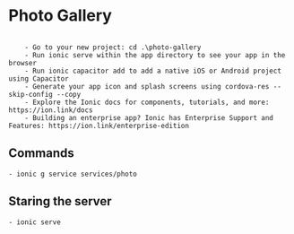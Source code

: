 # Photo Gallery
```

    - Go to your new project: cd .\photo-gallery
    - Run ionic serve within the app directory to see your app in the browser
    - Run ionic capacitor add to add a native iOS or Android project using Capacitor
    - Generate your app icon and splash screens using cordova-res --skip-config --copy
    - Explore the Ionic docs for components, tutorials, and more: https://ion.link/docs
    - Building an enterprise app? Ionic has Enterprise Support and Features: https://ion.link/enterprise-edition

```
## Commands
    - ionic g service services/photo

## Staring the server 
    - ionic serve